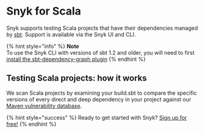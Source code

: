 # Snyk for Scala

Snyk supports testing Scala projects that have their dependencies managed by [sbt](https://www.scala-sbt.org/).  Support is available via the Snyk UI and CLI.

{% hint style="info" %}
**Note**  
To use the Snyk CLI with versions of sbt 1.2 and older, you will need to first [install the sbt-dependency-graph plugin](https://support.snyk.io/hc/en-us/articles/360004167317/)
{% endhint %}

## Testing Scala projects: how it works

We scan Scala projects by examining your build.sbt to compare the specific versions of every direct and deep dependency in your project against our [Maven vulnerability database](https://snyk.io/vuln?type=maven).

{% hint style="success" %}
Ready to get started with Snyk? [Sign up for free!](https://snyk.io/login?cta=sign-up&loc=footer&page=support_docs_page)
{% endhint %}

